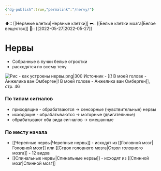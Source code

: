 ```yaml
---
{"dg-publish":true,"permalink":"/nervy/"}
---
```



⬆:: [[Нервные клетки\|Нервные клетки]]
⬅:: [[Белые клетки мозга\|Белое вещество]]
📅:: [[2022-05-27\|2022-05-27]]

# Нервы
- Собранные в пучки белые отростки
- расходятся по всему телу


![Рис - как устроены нервы.png|300](/img/user/%D0%A0%D0%B8%D1%81%20-%20%D0%BA%D0%B0%D0%BA%20%D1%83%D1%81%D1%82%D1%80%D0%BE%D0%B5%D0%BD%D1%8B%20%D0%BD%D0%B5%D1%80%D0%B2%D1%8B.png)
Источник - [[! В моей голове - Анжелика ван Омберген\|! В моей голове - Анжелика ван Омберген]], стр. 46

### По типам сигналов
- приходящие - обрабатваются -> сенсорные (чувствительные) нервы
- исходящие - обрабатываются -> моторные (двигательные)
- обрабатывают оба вида сигналов -> смешанные


### По месту начала
- [[Черепные нервы\|Черепные нервы]] - исходят из [[Головной мозг\|Головной мозг]] или [[Ствол головного мозга\|Ствол головного мозга]] - 12 видов
- [[Спинальные нервы\|Спинальные нервы]] - исходят из [[Спинной мозг\|Спинной мозг]]
